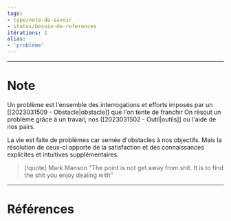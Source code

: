 ```yaml
---
tags: 
- type/note-de-savoir
- status/besoin-de-references
itérations: 1
alias: 
- 'problème'
---
```


---
# Note

Un problème est l'ensemble des interrogations et efforts imposés par un [[2023031509 - Obstacle|obstacle]] que l'on tente de franchir
On résout un problème grâce à un travail, nos [[2023031502 - Outil|outils]] ou l'aide de nos pairs.

La vie est faite de problèmes car semée d'obstacles à nos objectifs.
Mais la résolution de ceux-ci apporte de la satisfaction et des connaissances explicites et intuitives supplémentaires.

> [!quote] Mark Manson
> "The point is not get away from shit. It is to find the shit you enjoy dealing with"

---
# Références

